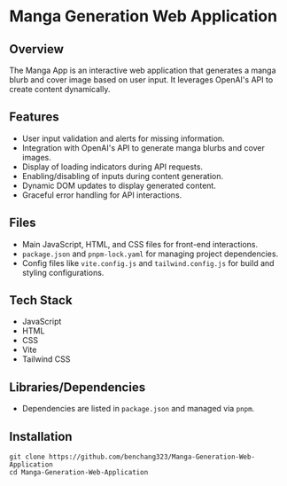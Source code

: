 # Manga Generation Web Application

## Overview
The Manga App is an interactive web application that generates a manga blurb and cover image based on user input. It leverages OpenAI's API to create content dynamically.

## Features
- User input validation and alerts for missing information.
- Integration with OpenAI's API to generate manga blurbs and cover images.
- Display of loading indicators during API requests.
- Enabling/disabling of inputs during content generation.
- Dynamic DOM updates to display generated content.
- Graceful error handling for API interactions.

## Files
- Main JavaScript, HTML, and CSS files for front-end interactions.
- `package.json` and `pnpm-lock.yaml` for managing project dependencies.
- Config files like `vite.config.js` and `tailwind.config.js` for build and styling configurations.

## Tech Stack
- JavaScript
- HTML
- CSS
- Vite
- Tailwind CSS

## Libraries/Dependencies
- Dependencies are listed in `package.json` and managed via `pnpm`.

## Installation
```
git clone https://github.com/benchang323/Manga-Generation-Web-Application
cd Manga-Generation-Web-Application
```
